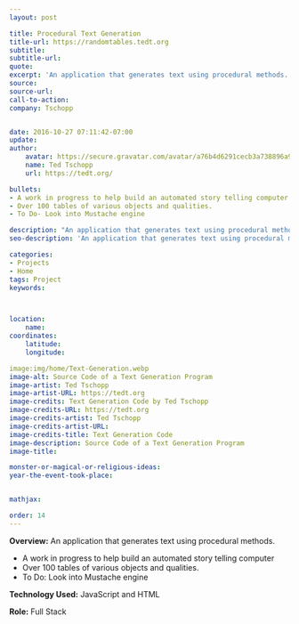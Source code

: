 ```yaml
---
layout: post

title: Procedural Text Generation
title-url: https://randomtables.tedt.org
subtitle:
subtitle-url:
quote:
excerpt: 'An application that generates text using procedural methods.'
source:
source-url:
call-to-action:
company: Tschopp


date: 2016-10-27 07:11:42-07:00
update:
author:
    avatar: https://secure.gravatar.com/avatar/a76b4d6291cecb3a738896a971bfb903?s=512&d=mp&r=g
    name: Ted Tschopp
    url: https://tedt.org/

bullets:
- A work in progress to help build an automated story telling computer
- Over 100 tables of various objects and qualities.
- To Do- Look into Mustache engine

description: "An application that generates text using procedural methods. \n"
seo-description: 'An application that generates text using procedural methods.'

categories: 
- Projects
- Home
tags: Project
keywords:



location:
    name:
coordinates:
    latitude:
    longitude:

image:img/home/Text-Generation.webp
image-alt: Source Code of a Text Generation Program
image-artist: Ted Tschopp
image-artist-URL: https://tedt.org
image-credits: Text Generation Code by Ted Tschopp
image-credits-URL: https://tedt.org
image-credits-artist: Ted Tschopp
image-credits-artist-URL:
image-credits-title: Text Generation Code
image-description: Source Code of a Text Generation Program
image-title:

monster-or-magical-or-religious-ideas:
year-the-event-took-place:


mathjax:

order: 14
---
```


**Overview:** An application that generates text using procedural methods.

* A work in progress to help build an automated story telling computer
* Over 100 tables of various objects and qualities.
* To Do: Look into Mustache engine

**Technology Used:** JavaScript and HTML

**Role:** Full Stack